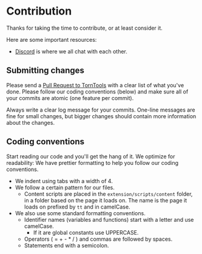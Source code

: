 # Contribution

Thanks for taking the time to contribute, or at least consider it.

Here are some important resources:
  * [Discord](https://discord.com/invite/ukyK6f6) is where we all chat with each other.
  
## Submitting changes

Please send a [Pull Request to TornTools](https://github.com/Mephiles/torntools_extension/pull/new/master) with a clear list of what you've done. Please follow our coding conventions (below) and make sure all of your commits are atomic (one feature per commit).

Always write a clear log message for your commits. One-line messages are fine for small changes, but bigger changes should contain more information about the changes.

## Coding conventions

Start reading our code and you'll get the hang of it. We optimize for readability:
We have prettier formatting to help you follow our coding conventions.

  * We indent using tabs with a width of 4.
  * We follow a certain pattern for our files.
    * Content scripts are placed in the `extension/scripts/content` folder, in a folder based on the page it loads on. The name is the page it loads on prefixed by `tt` and in camelCase.
  * We also use some standard formatting conventions.
    * Identifier names (variables and functions) start with a letter and use camelCase.
      * If it are global constants use UPPERCASE.
    * Operators ( = + - * / ) and commas are followed by spaces.
    * Statements end with a semicolon.
  